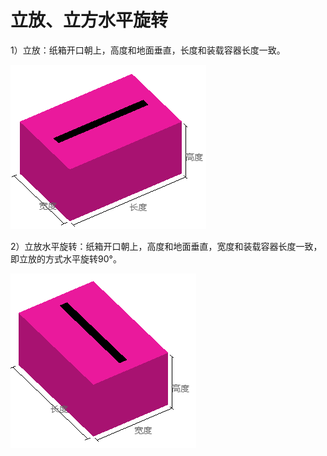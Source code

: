 # 立放、立方水平旋转

1）立放：纸箱开口朝上，高度和地面垂直，长度和装载容器长度一致。

![](../../../.gitbook/assets/微信截图_20200527171948.png)

2）立放水平旋转：纸箱开口朝上，高度和地面垂直，宽度和装载容器长度一致，即立放的方式水平旋转90°。

![](../../../.gitbook/assets/微信截图_20200527172004.png)

